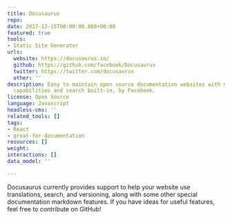 ```yaml
---
title: Docusaurus
repo: 
date: 2017-12-15T00:00:00.000+00:00
featured: true
tools:
- Static Site Generator
urls:
  website: https://docusaurus.io/
  github: https://github.com/facebook/Docusaurus
  twitter: https://twitter.com/docusaurus
  other: ''
description: Easy to maintain open source documentation websites with multilingual
  capabilities and search built-in, by Facebook.
license: Open Source
language: Javascript
headless-cms: ''
related_tools: []
tags:
- React
- great-for-documentation
resources: []
weight: 
interactions: []
data_model: ''

---
```

Docusaurus currently provides support to help your website use translations, search, and versioning, along with some other special documentation markdown features. If you have ideas for useful features, feel free to contribute on GitHub!